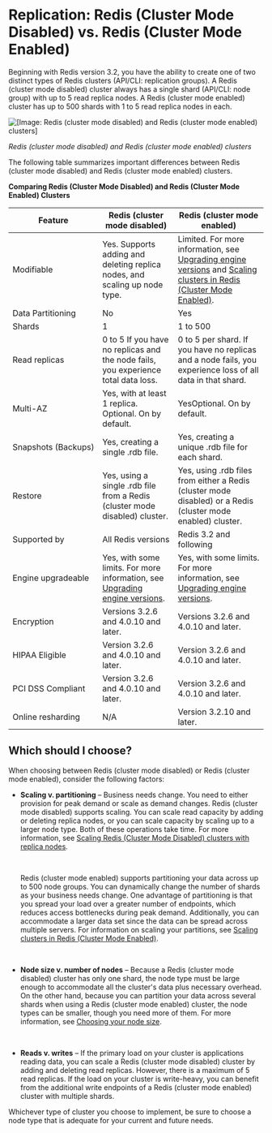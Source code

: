 # Replication: Redis \(Cluster Mode Disabled\) vs\. Redis \(Cluster Mode Enabled\)<a name="Replication.Redis-RedisCluster"></a>

Beginning with Redis version 3\.2, you have the ability to create one of two distinct types of Redis clusters \(API/CLI: replication groups\)\. A Redis \(cluster mode disabled\) cluster always has a single shard \(API/CLI: node group\) with up to 5 read replica nodes\. A Redis \(cluster mode enabled\) cluster has up to 500 shards with 1 to 5 read replica nodes in each\.

![\[Image: Redis (cluster mode disabled) and Redis (cluster mode enabled) clusters\]](http://docs.aws.amazon.com/AmazonElastiCache/latest/red-ug/images/ElastiCache-NodeGroups.png)

*Redis \(cluster mode disabled\) and Redis \(cluster mode enabled\) clusters*

The following table summarizes important differences between Redis \(cluster mode disabled\) and Redis \(cluster mode enabled\) clusters\.


**Comparing Redis \(Cluster Mode Disabled\) and Redis \(Cluster Mode Enabled\) Clusters**  

| Feature | Redis \(cluster mode disabled\) | Redis \(cluster mode enabled\) | 
| --- | --- | --- | 
| Modifiable | Yes\. Supports adding and deleting replica nodes, and scaling up node type\. | Limited\. For more information, see [Upgrading engine versions](VersionManagement.md) and [Scaling clusters in Redis \(Cluster Mode Enabled\)](scaling-redis-cluster-mode-enabled.md)\. | 
| Data Partitioning | No | Yes | 
| Shards | 1 | 1 to 500  | 
| Read replicas | 0 to 5 If you have no replicas and the node fails, you experience total data loss\. | 0 to 5 per shard\. If you have no replicas and a node fails, you experience loss of all data in that shard\. | 
| Multi\-AZ  | Yes, with at least 1 replica\. Optional\. On by default\. | YesOptional\. On by default\. | 
| Snapshots \(Backups\) | Yes, creating a single \.rdb file\. | Yes, creating a unique \.rdb file for each shard\. | 
| Restore | Yes, using a single \.rdb file from a Redis \(cluster mode disabled\) cluster\. | Yes, using \.rdb files from either a Redis \(cluster mode disabled\) or a Redis \(cluster mode enabled\) cluster\. | 
| Supported by | All Redis versions | Redis 3\.2 and following | 
| Engine upgradeable | Yes, with some limits\. For more information, see [Upgrading engine versions](VersionManagement.md)\. | Yes, with some limits\. For more information, see [Upgrading engine versions](VersionManagement.md)\. | 
| Encryption | Versions 3\.2\.6 and 4\.0\.10 and later\. | Versions 3\.2\.6 and 4\.0\.10 and later\. | 
| HIPAA Eligible | Version 3\.2\.6 and 4\.0\.10 and later\. | Version 3\.2\.6 and 4\.0\.10 and later\. | 
| PCI DSS Compliant | Version 3\.2\.6 and 4\.0\.10 and later\. | Version 3\.2\.6 and 4\.0\.10 and later\. | 
| Online resharding | N/A | Version 3\.2\.10 and later\. | 

## Which should I choose?<a name="Replication.Redis-RedisCluster.Choose"></a>

When choosing between Redis \(cluster mode disabled\) or Redis \(cluster mode enabled\), consider the following factors:
+ **Scaling v\. partitioning** – Business needs change\. You need to either provision for peak demand or scale as demand changes\. Redis \(cluster mode disabled\) supports scaling\. You can scale read capacity by adding or deleting replica nodes, or you can scale capacity by scaling up to a larger node type\. Both of these operations take time\. For more information, see [Scaling Redis \(Cluster Mode Disabled\) clusters with replica nodes](Scaling.RedisReplGrps.md)\.

   

  Redis \(cluster mode enabled\) supports partitioning your data across up to 500 node groups\. You can dynamically change the number of shards as your business needs change\. One advantage of partitioning is that you spread your load over a greater number of endpoints, which reduces access bottlenecks during peak demand\. Additionally, you can accommodate a larger data set since the data can be spread across multiple servers\. For information on scaling your partitions, see [Scaling clusters in Redis \(Cluster Mode Enabled\)](scaling-redis-cluster-mode-enabled.md)\.

   
+ **Node size v\. number of nodes** – Because a Redis \(cluster mode disabled\) cluster has only one shard, the node type must be large enough to accommodate all the cluster's data plus necessary overhead\. On the other hand, because you can partition your data across several shards when using a Redis \(cluster mode enabled\) cluster, the node types can be smaller, though you need more of them\. For more information, see [Choosing your node size](nodes-select-size.md#CacheNodes.SelectSize)\.

   
+ **Reads v\. writes** – If the primary load on your cluster is applications reading data, you can scale a Redis \(cluster mode disabled\) cluster by adding and deleting read replicas\. However, there is a maximum of 5 read replicas\. If the load on your cluster is write\-heavy, you can benefit from the additional write endpoints of a Redis \(cluster mode enabled\) cluster with multiple shards\.

Whichever type of cluster you choose to implement, be sure to choose a node type that is adequate for your current and future needs\.